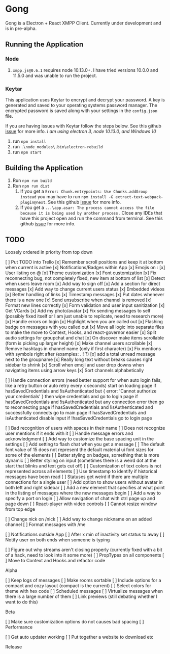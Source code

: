 # Gong

Gong is a Electron + React XMPP Client. Currently under development and is in pre-alpha.

## Running the Application

### Node

1.  `xmpp.js@0.6.1` requires node 10.13.0+. I have tried versions 10.0.0 and 11.5.0 and was unable to run the project.

### Keytar

This application uses Keytar to encrypt and decrypt your password. A key is generated and saved to your operating systems password manager. The encrypted
password is saved along with your settings in the `config.json` file.

If you are having issues with Keytar follow the steps below. See this github [issue](https://github.com/atom/node-keytar/issues/51) for more info.
_I am using electron 3, node 10.13.0, and Windows 10_

1. run `npm install`
2. run `.\node_modules\.bin\electron-rebuild`
3. run `npm start`

## Building the Application

1. Run `npm run build`
2. Run `npm run dist`
   1. If you get a `Error: Chunk.entrypoints: Use Chunks.addGroup instead` you may have to run `npm install -G extract-text-webpack-plugin@next`. See this github [issue](https://github.com/webpack-contrib/extract-text-webpack-plugin/issues/701#issuecomment-398103246) for more info.
   2. If you get a `...\app.asar: The process cannot access the file because it is being used by another process.` Close any IDEs that have this project open and run the command from terminal. See this github [issue](https://github.com/electron-userland/electron-builder/issues/3666) for more info.

## TODO

Loosely ordered in priority from top down

[ ] Put TODO into Trello
[x] Remember scroll positions and keep it at bottom when current is active
[x] Notifications/Badges within App
[x] Emojis on :
[x] User listing on @
[x] Theme customization
[x] Font customization
[x] Fix reconnecting bug, not completely fixed, new item at bottom of list
[x] Detect when users leave room
[x] Add way to sign off
[x] Add a section for direct messages
[x] Add way to change current users status
[x] Embedded videos
[x] Better handling of links
[x] Timestamp messages
[x] Put dates whenever there is a new one
[x] Send unsubscribe when channel is removed
[x] Format new lines correctly
[x] Form validation and user input sanitization
[x] Get VCards
[x] Add my photo/avatar
[x] Fix sending messages to self (possibly fixed itself or I am just unable to replicate, need to research more)
[x] Handle errors on login
[x] Highlight when you are called out
[x] Flashing badge on messages with you called out
[x] Move all logic into separate files to make the move to Context, Hooks, and react-governor easier
[x] Split audio settings for groupchat and chat
[x] On discover make items scrollable (form is picking up larger height)
[x] Make channel users scrollable
[x] Remove hashtags in channel name (only if first character)
[x] Fix mentions with symbols right after (examples: . ! ?)
[x] add a total unread message next to the groupname
[x] Really long text without breaks causes right sidebar to shrink
[x] Scroll when emoji and user drop downs when navigating items using arrow keys
[x] Sort channels alphabetically

[ ] Handle connection errors (need better support for when auto login fails, like a retry button or auto retry every x seconds)
  start on loading page
  if hasSavedCredentials and !isAuthenticated but { error: 'Cannot authorize your credentials' } then wipe credentials and go to login page
  if hasSavedCredentials and !isAuthenticated but any connection error then go to reconnecting page
  if hasSavedCredentials and !isAuthenticated and successfully connects go to main page
  if hasSavedCredentials and isAuthenticated disable input
  if !hasSavedCredentials go to login page

[ ] Bad recognition of users with spaces in their name
[ ] Does not recognize user mentions if it ends with it
[ ] Handle message errors and acknowledgment
[ ] Add way to customize the base spacing unit in the settings
[ ] Add setting to flash chat when you get a message
[ ] The default font value of 15 does not represent the default material ui font sizes for some of the elements
[ ] Better styling on badges, something that is more dynamic
[ ] Better styling on input (sometimes there is a weird dot at the start that blinks and text gets cut off)
[ ] Customization of text colors is not represented across all elements
[ ] Use timestamp to identify if historical messages have been read
[ ] Statuses get weird if there are multiple connections for a single user
[ ] Add option to show users without avatar in both left and right sidebar
[ ] Add a new element that specifies at what point in the listing of messages where the new messages begin
[ ] Add a way to specify a port on login
[ ] Allow navigation of chat with ctrl page up and page down
[ ] React-player with video controls
[ ] Cannot resize window from top edge

[ ] Change nick on /nick
[ ] Add way to change nickname on an added channel
[ ] Format messages with /me

[ ] Notifications outside App
[ ] After x min of inactivity set status to away
[ ] Notify user on both ends when someone is typing

[ ] Figure out why streams aren't closing properly (currently fixed with a bit of a hack, need to look into it some more)
[ ] PropTypes on all components
[ ] Move to Context and Hooks and refactor code

Alpha

[ ] Keep logs of messages
[ ] Make rooms sortable
[ ] Include options for a compact and cozy layout (compact is the current)
[ ] Select colors for theme with hex code
[ ] Scheduled messages
[ ] Virtualize messages when there is a large number of them
[ ] Link previews (still debating whether I want to do this)

Beta

[ ] Make sure customization options do not causes bad spacing
[ ] Performance

[ ] Get auto updater working
[ ] Put together a website to download etc

Release